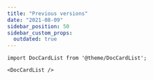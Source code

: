 ```yaml
---
title: "Previous versions"
date: "2021-08-09"
sidebar_position: 50
sidebar_custom_props:
  outdated: true
---
```


```mdx-code-block
import DocCardList from '@theme/DocCardList';

<DocCardList />
```
